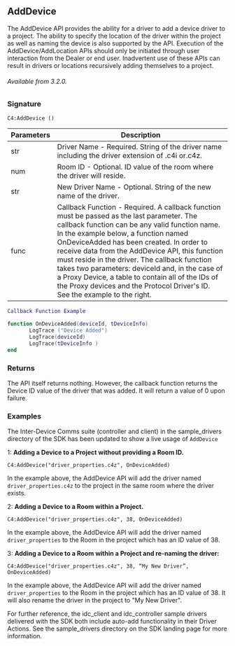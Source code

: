## AddDevice

The AddDevice API provides the ability for a driver to add a device driver to a project. The ability to specify the location of the driver within the project as well as naming the device is also supported by the API. Execution of the AddDevice/AddLocation APIs should only be initiated through user interaction from the Dealer or end user. Inadvertent use of these APIs can result in drivers or locations recursively adding themselves to a project. 

###### Available from 3.2.0.


### Signature

`C4:AddDevice ()`


| Parameters | Description |
| --- | --- |
| str | Driver Name - Required. String of the driver name including the driver extension of .c4i or.c4z. |
| num | Room ID - Optional. ID value of the room where the driver will reside. |
| str | New Driver Name - Optional. String of the new name of the driver. |
| func | Callback Function - Required. A callback function must be passed as the last parameter. The callback function can be any valid function name. In the example below, a function named OnDeviceAdded has been created. In order to receive data from the AddDevice API, this function  must reside in the driver. The callback function takes two parameters: deviceId and, in the case of a Proxy Device, a table to contain all of the IDs of the Proxy devices and the Protocol Driver's ID. See the example to the right. |

```lua
Callback Function Example

function OnDeviceAdded(deviceId, tDeviceInfo)
       LogTrace ("Device Added")
       LogTrace(deviceId)
       LogTrace(tDeviceInfo )
end
```


### Returns
The API itself returns nothing. However, the callback function returns the Device ID value of the driver that was added. It will return a value of 0 upon failure.


### Examples
The Inter-Device Comms suite (controller and client) in the sample\_drivers directory of the SDK has been updated to show a live usage of `AddDevice`

1: **Adding a Device to a Project without providing a Room ID.**

`C4:AddDevice("driver_properties.c4z", OnDeviceAdded)`

In the example above, the AddDevice API will add the driver named `driver_properties.c4z` to the project in the same room where the driver exists.

2: **Adding a Device to a Room within a Project.**

`C4:AddDevice("driver_properties.c4z", 38, OnDeviceAdded)`

In the example above, the AddDevice API will add the driver named `driver_properties` to the Room in the project which has an ID value of 38.

3: **Adding a Device to a Room within a Project and re-naming the driver:**

`C4:AddDevice("driver_properties.c4z", 38, “My New Driver”, OnDeviceAdded)`

In the example above, the AddDevice API will add the driver named `driver_properties` to the Room in the project which has an ID value of 38. It will also rename the driver in the project to "My New Driver".


For further reference, the idc\_client and idc\_controller sample drivers delivered with the SDK both include auto-add functionality in their Driver Actions. See the sample\_drivers directory on the SDK landing page for more information.

